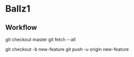 # Ballz1

## Workflow
git checkout master
git fetch --all

git checkout -b new-feature
git push -u origin new-feature
